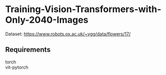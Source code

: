 # Training-Vision-Transformers-with-Only-2040-Images

Dataset: https://www.robots.ox.ac.uk/~vgg/data/flowers/17/



## Requirements
torch </br>
vit-pytorch